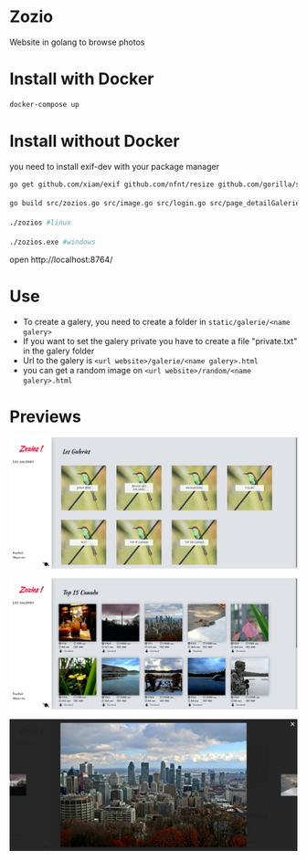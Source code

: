 Zozio
=====

Website in golang to browse photos


Install with Docker
===================
```bash
docker-compose up
```

Install without Docker
======================
you need to install exif-dev with your package manager

```bash
go get github.com/xiam/exif github.com/nfnt/resize github.com/gorilla/sessions github.com/gorilla/mux github.com/disintegration/imaging

go build src/zozios.go src/image.go src/login.go src/page_detailGalerie.go src/page_galerie.go src/page_index.go src/randomImage.go src/night.go

./zozios #linux

./zozios.exe #windows
```

open http://localhost:8764/

Use
===

 * To create a galery, you need to create a folder in `static/galerie/<name galery>`
 * If you want to set the galery private you have to create a file "private.txt" in the galery folder
 * Url to the galery is `<url website>/galerie/<name galery>.html `
 * you can get a random image on `<url website>/random/<name galery>.html `

Previews
========

![capture](static/readme/photos.png)

![capture](static/readme/albums.png)

![capture](static/readme/big_photo.png)

